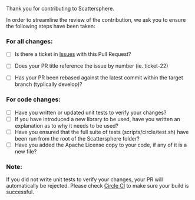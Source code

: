 Thank you for contributing to Scattersphere.

In order to streamline the review of the contribution, we ask you
to ensure the following steps have been taken:

### For all changes:
- [ ] Is there a ticket in [Issues](https://github.com/KenSuenobu/scattersphere/issues) with this Pull Request?

- [ ] Does your PR title reference the issue by number (ie. ticket-22)

- [ ] Has your PR been rebased against the latest commit within the target branch (typlically develop)?

### For code changes:

- [ ] Have you written or updated unit tests to verify your changes?
- [ ] If you have introduced a new library to be used, have you written an explanation as to why it needs to be used?
- [ ] Have you ensured that the full suite of tests (scripts/circle/test.sh) have been run from the root of the Scattersphere folder?
- [ ] Have you added the Apache License copy to your code, if any of it is a new file?

### Note:
If you did not write unit tests to verify your changes, your PR will automatically be rejected.
Please check [Circle CI](https://circleci.com/gh/KenSuenobu/scattersphere) to make sure
your build is successful.

